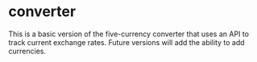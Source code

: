 # converter
This is a basic version of the five-currency converter that uses an API to track current exchange rates. Future versions will add the ability to add currencies.
